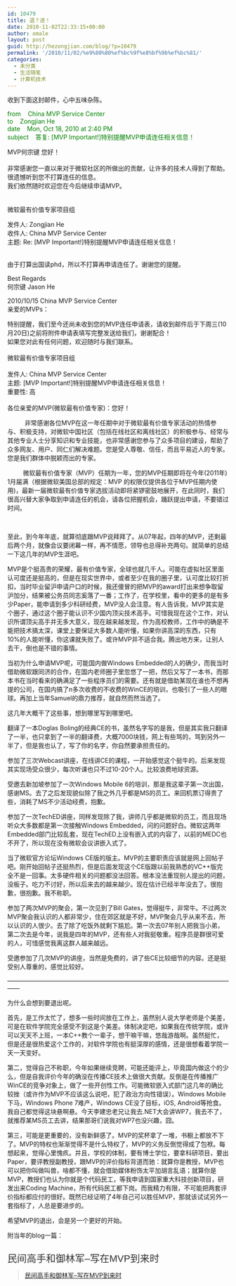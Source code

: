 ```yaml
---
id: 10479
title: 退？进！
date: 2010-11-02T22:33:15+00:00
author: omale
layout: post
guid: http://hezongjian.com/blog/?p=10479
permalink: '/2010/11/02/%e9%80%80%ef%bc%9f%e8%bf%9b%ef%bc%81/'
categories:
  - 未分类
  - 生活随笔
  - 计算机技术
---
```

收到下面这封邮件，心中五味杂陈。

<span style="color:#008000;">from&nbsp;&nbsp;&nbsp; China MVP Service Center<br /> to&nbsp;&nbsp;&nbsp; Zongjian He<br /> date&nbsp;&nbsp;&nbsp; Mon, Oct 18, 2010 at 2:40 PM<br /> subject&nbsp;&nbsp;&nbsp; 答复: [MVP Important!]特别提醒MVP申请连任相关信息！</p> 

<p>
  MVP何宗键 您好！<br /> &nbsp;<br /> 非常感谢您一直以来对于微软社区的所做出的贡献，让许多的技术人得到了帮助。很遗憾听到您不打算连任的信息。<br /> 我们依然随时欢迎您在今后继续申请MVP。<br /> &nbsp;<br /> &nbsp;<br /> 微软最有价值专家项目组
</p>

<p>
  发件人: Zongjian He<br /> 收件人: China MVP Service Center<br /> 主题: Re: [MVP Important!]特别提醒MVP申请连任相关信息！
</p>

<p>
  &nbsp;<br /> 由于打算出国读phd，所以不打算再申请连任了。谢谢您的提醒。
</p>

<p>
  Best Regards <br /> 何宗键 Jason He
</p>

<p>
  2010/10/15 China MVP Service Center<br /> 亲爱的MVPs：
</p>

<p>
  特别提醒，我们至今还尚未收到您的MVP连任申请表，请收到邮件后于下周三(10月20日)之前将附件申请表填写完整发送给我们，谢谢配合！<br /> 如果您对此有任何问题，欢迎随时与我们联系。<br /> &nbsp;<br /> 微软最有价值专家项目组<br /> &nbsp;<br /> 发件人: China MVP Service Center <br /> 主题: [MVP Important!]特别提醒MVP申请连任相关信息！<br /> 重要性: 高<br /> &nbsp;<br /> 各位亲爱的MVP(微软最有价值专家)：您好！
</p>

<p>
  &nbsp;&nbsp;&nbsp;&nbsp;&nbsp;&nbsp;&nbsp;&nbsp;&nbsp; 非常感谢各位MVP在这一年任期中对于微软最有价值专家活动的热情参与、积极支持，对微软中国社区（包括在线社区和离线社区）的积极参与、经常与其他专业人士分享知识和专业技能，也非常感谢您参与了众多项目的建设，帮助了众多网友、用户、同仁们解决难题。您是受人尊敬、信任，而且平易近人的专家。您是我们群体中脱颖而出的专家。
</p>

<p>
  &nbsp;&nbsp;&nbsp;&nbsp;&nbsp;&nbsp;&nbsp;&nbsp; 微软最有价值专家（MVP）任期为一年，您的MVP任期即将在今年(2011年) 1月届满（根据微软美国总部的规定：MVP 的权限仅提供各位于MVP任期内使用)，最新一届微软最有价值专家选拔活动即将紧锣密鼓地展开，在此同时，我们很高兴替大家争取到申请连任的机会，请各位把握机会，踊跃提出申请，不要错过时间。 </span>
</p>

<p>
  &nbsp;
</p>

<p>
  至此，到今年年底，就算彻底跟MVP说拜拜了。从07年起，四年的MVP，还剩最后两个月，就像会议要闭幕一样，再不情愿，领导也总得补充两句。就简单的总结一下这几年的MVP生涯吧。
</p>

<p>
  MVP是个挺高贵的荣耀，最有价值专家，全球也就几千人。可能在虚拟社区里面认可度还是挺高的，但是在现实世界中，或者至少在我的圈子里，认可度比较打折扣，当时毕业留沪申请户口的时候，我还傻冒的把MVP的award打出来想争取留沪加分，结果被公务员同志奚落了一番；工作了，在学校里，看中的更多的是有多少Paper，能申请到多少科研经费，MVP没人会注意。有人告诉我，MVP其实是个圈子，通过这个圈子能认识不少国内顶尖技术高手。可惜我现在这个工作，对认识所谓顶尖高手并无多大意义，现在越来越发现，作为高校教师，工作中的确是不能把技术搞太深，课堂上要保证大多数人能听懂，如果你讲高深的东西，只有10%的人能听懂，你这课就失败了。或许MVP并不适合我。腾出地方来，让别人去干，倒也是不错的事情。
</p>

<p>
  当初为什么申请MVP呢，可能国内做Windows Embedded的人的确少，而我当时借助微软跟同济的合作，在国内老师圈子里忽悠了一把，然后又写了一本书，而那本书在当时看来的确满足了一些程序员们的需要。还有就是借助某现在谁也不想再提的公司，在国内搞了n多次收费的不收费的WinCE的培训，也吸引了一些人的眼球。再加上当年Samuel的鼎力推荐，就自然而然当选了。
</p>

<p>
  这几年大概干了这些事，想到哪里写到哪里吧。
</p>

<p>
  翻译了一本Doglas Boling的经典CE的书，虽然名字写的是我，但是其实我只翻译了一半，也只拿到了一半的翻译费，大概7000块钱，网上有些骂的，骂到另外一半了，但是我也认了，写了你的名字，你自然要承担责任的。
</p>

<p>
  参加了三次Webcast讲座，在线讲CE的课程，一开始感觉这个挺牛的。后来发现其实现场受众很少，每次听课也只不过10-20个人。比较浪费地球资源。
</p>

<p>
  受邀去新加坡参加了一次Windows Mobile 6的培训，那是我这辈子第一次出国，感谢MS。去了之后发现貌似除了我之外几乎都是MS的员工。来回机票订得贵了些，消耗了MS不少活动经费，抱歉。
</p>

<p>
  参加了一次TechED讲座，同样发现除了我，讲师几乎都是微软的员工，而且现场听众大多数都是第一次接触Windows Embedded，问的问题好白。微软这两年Embedded部门比较乱套，现在TechED上没有嵌入式的内容了，以前的MEDC也不开了，所以现在没有微软会议讲嵌入式了。
</p>

<p>
  当了微软官方论坛Windows CE版的版主。MVP的主要职责应该就是网上回帖子吧。刚开始回帖子还挺热烈，但是后面发现这个CE版跟以前我熟悉的VC++版完全不是一回事。太多硬件相关的问题都没法回答。根本没法重现别人提出的问题，没板子。吃力不讨好，所以后来去的越来越少。现在估计已经半年没去了。很抱歉，很抱歉。我不称职。
</p>

<p>
  参加了两次MVP的聚会，第一次见到了Bill Gates，觉得挺牛，非常牛。不过两次MVP聚会我认识的人都非常少，住在郊区就是不好，MVP聚会几乎从来不去，所以认识的人很少。去了除了吃饭外就剩下尴尬。第一次去07年别人把我当小弟，第二次去是今年，说我是四年的MVP，还有些人对我挺敬重。程序员是群很可爱的人，可惜感觉我离这群人越来越远。
</p>

<p>
  受邀参加了几次MVP的讲座，当然是免费的，讲了些CE比较细节的内容。还是挺受别人尊重的，感觉比较好。
</p>

<p>
  &#8212;&#8212;&#8212;&#8212;&#8212;&#8212;&#8212;&#8212;&#8212;&#8212;&#8212;&#8212;&#8212;&#8212;&#8212;&#8212;&#8212;&#8212;&#8212;&#8212;&#8212;&#8212;&#8212;&#8212;&#8212;&#8212;&#8212;&#8212;&#8212;&#8212;&#8212;&#8212;&#8212;&#8212;&#8212;&#8212;&#8212;&#8212;
</p>

<p>
  为什么会想到要退出呢。
</p>

<p>
  首先，是工作太忙了，想多一些时间放在工作上，虽然别人说大学老师是个美差，可是在软件学院完全感受不到这是个美差。体制决定吧，如果我在传统学院，或许可以天天不上班，一本C++教个一辈子，想干嘛干嘛，悠哉游哉啊。虽然挺忙，但是还是很热爱这个工作的，对软件学院也有挺深厚的感情，还是很想看着学院一天一天变好。
</p>

<p>
  第二，觉得自己不称职，今年如果继续竞聘，可能还能评上，毕竟国内做这个的少么，但是自我评价今年的确没在传播CE技术上做很大贡献。反倒是在传播推广WinCE的竞争对象上，做了一些开创性工作。可能微软嵌入式部门这几年的确比较挫（或许作为MVP不应该这么说吧，犯了政治方向性错误）。Windows Mobile下马，Windows Phone 7难产，Windows CE没了目标，iOS, Android等抢食。我自己都觉得这块悬啊悬。今天李建忠老兄让我去.NET大会讲WP7，我去不了，就推荐某MS员工去讲，结果那哥们说我对WP7也没兴趣，囧。
</p>

<p>
  第三，可能是更重要的，没有新鲜感了。MVP的奖杯拿了一堆，书橱上都放不下了。MVP的特权也渐渐觉得不是什么特权了，MVP的义务反倒觉得成了包袱。每想起来，觉得心里愧疚。并且，学校的体制，要有博士学位，要拿科研项目，要出Paper，要评教授副教授，跟MVP的评价指标背道而驰：就算你是教授，MVP也可以把你叫做叫兽，啥都不懂，就会借助媒体粉饰太平加胡言乱语；就算你是MVP，教授们也认为你就是个代码民工，等我申请到国家重大科技创新项目，研发出来Coding Machine，所有代码民工都下岗。而我精力有限，不可能把两套评价指标都应付的很好。既然已经证明了4年自己可以胜任MVP，那就该试试另外一套指标了，人总是要进步的。
</p>

<p>
  希望MVP的退出，会是另一个更好的开始。
</p>

<p>
  附当年的blog一篇：
</p>

<p>
  <span style="color:#008000;"><br /> <span class="Apple-style-span" style="color: rgb(51, 51, 51); font-family: 'Trebuchet MS', Helvetica, Arial, Geneva, sans-serif; font-size: 22px; line-height: 26px; ">民间高手和御林军&ndash;写在MVP到来时</span></span>
</p>

<blockquote data-secret="R8kicDD7as" class="wp-embedded-content">
  <p>
    <a href="http://localhost/hezongjian/2007/01/01/%e6%b0%91%e9%97%b4%e9%ab%98%e6%89%8b%e5%92%8c%e5%be%a1%e6%9e%97%e5%86%9b-%e5%86%99%e5%9c%a8mvp%e5%88%b0%e6%9d%a5%e6%97%b6-2/">民间高手和御林军&#8211;写在MVP到来时</a>
  </p>
</blockquote>

<p>
</p>